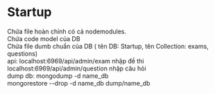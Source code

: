 # Startup
Chứa file hoàn chỉnh có cả nodemodules. <br>
Chứa code model của DB <br>
Chứa file dumb chuẩn của DB ( tên DB: Startup, tên Collection: exams, questions)<br>
api: localhost:6969/api/admin/exam nhập đề thi <br>
localhost:6969/api/admin/question nhập câu hỏi <br>
dump db: mongodump -d name_db <br>
         mongorestore --drop -d name_db dump/name_db
